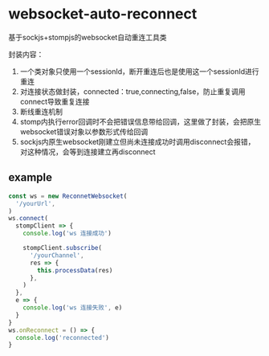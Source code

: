 # websocket-auto-reconnect
基于sockjs+stompjs的websocket自动重连工具类

封装内容：
1. 一个类对象只使用一个sessionId，断开重连后也是使用这一个sessionId进行重连
2. 对连接状态做封装，connected：true,connecting,false，防止重复调用connect导致重复连接
3. 断线重连机制
4. stomp内执行error回调时不会把错误信息带给回调，这里做了封装，会把原生websocket错误对象以参数形式传给回调
5. sockjs内原生websocket刚建立但尚未连接成功时调用disconnect会报错，对这种情况，会等到连接建立再disconnect

## example

```javascript
const ws = new ReconnetWebsocket(
  '/yourUrl',
)
ws.connect(
  stompClient => {
    console.log('ws 连接成功')

    stompClient.subscribe(
      '/yourChannel',
      res => {
        this.processData(res)
      },
    )
  },
  e => {
    console.log('ws 连接失败', e)
  }
}
ws.onReconnect = () => {
  console.log('reconnected')
}
```
